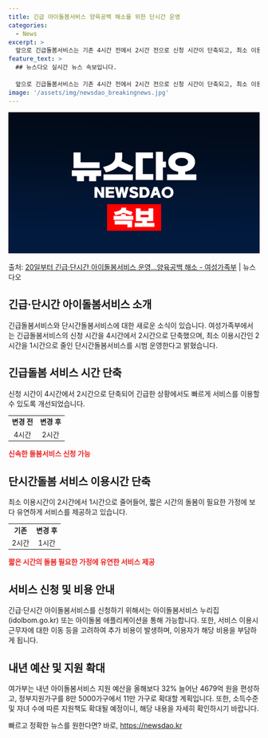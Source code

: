 ```yaml
---
title: 긴급 아이돌봄서비스 양육공백 해소를 위한 단시간 운영
categories:
  - News
excerpt: >
  앞으로 긴급돌봄서비스는 기존 4시간 전에서 2시간 전으로 신청 시간이 단축되고, 최소 이용시간이 기존 2시간…
feature_text: >
  ## 뉴스다오 실시간 뉴스 속보입니다.

  앞으로 긴급돌봄서비스는 기존 4시간 전에서 2시간 전으로 신청 시간이 단축되고, 최소 이용시간이 기존 2시간…
image: '/assets/img/newsdao_breakingnews.jpg'
---
```


![뉴스다오 속보](/assets/img/newsdao_breakingnews.jpg)

<p>출처: <a href="https://newsdao.kr/2844" rel="dofollow">20일부터 긴급·단시간 아이돌봄서비스 운영…양육공백 해소 - 여성가족부</a> | 뉴스다오</p>

<h2>긴급·단시간 아이돌봄서비스 소개</h2>

<p data-ke-size="size16">긴급돌봄서비스와 단시간돌봄서비스에 대한 새로운 소식이 있습니다. 여성가족부에서는 긴급돌봄서비스의 신청 시간을 4시간에서 2시간으로 단축했으며, 최소 이용시간인 2시간을 1시간으로 줄인 단시간돌봄서비스를 시범 운영한다고 밝혔습니다.</p>

<h2 data-ke-size="size26">긴급돌봄 서비스 시간 단축</h2>
<p data-ke-size="size16">신청 시간이 4시간에서 2시간으로 단축되어 긴급한 상황에서도 빠르게 서비스를 이용할 수 있도록 개선되었습니다.</p>
<table>
    <tr>
        <td style="text-align: center; height: 17px;"><b>변경 전</b></td>
        <td style="text-align: center; height: 17px;"><b>변경 후</b></td>
    </tr>
    <tr>
        <td style="text-align: center; height: 17px;">4시간</td>
        <td style="text-align: center; height: 17px;">2시간</td>
    </tr>
</table>

<b><span style="color: #ee2323;">신속한 돌봄서비스 신청 가능</span></b>

<h2 data-ke-size="size26">단시간돌봄 서비스 이용시간 단축</h2>
<p data-ke-size="size16">최소 이용시간이 2시간에서 1시간으로 줄어들어, 짧은 시간의 돌봄이 필요한 가정에 보다 유연하게 서비스를 제공하고 있습니다.</p>

<table>
    <tr>
        <td style="text-align: center; height: 17px;"><b>기존</b></td>
        <td style="text-align: center; height: 17px;"><b>변경 후</b></td>
    </tr>
    <tr>
        <td style="text-align: center; height: 17px;">2시간</td>
        <td style="text-align: center; height: 17px;">1시간</td>
    </tr>
</table>

<b><span style="color: #ee2323;">짧은 시간의 돌봄 필요한 가정에 유연한 서비스 제공</span></b>

<h2 data-ke-size="size26">서비스 신청 및 비용 안내</h2>
<p data-ke-size="size16">긴급·단시간 아이돌봄서비스를 신청하기 위해서는 아이돌봄서비스 누리집(idolbom.go.kr) 또는 아이돌봄 애플리케이션을 통해 가능합니다. 또한, 서비스 이용시 근무자에 대한 이동 등을 고려하여 추가 비용이 발생하며, 이용자가 해당 비용을 부담하게 됩니다.</p>

<h2 data-ke-size="size26">내년 예산 및 지원 확대</h2>
<p data-ke-size="size16">여가부는 내년 아이돌봄서비스 지원 예산을 올해보다 32% 늘어난 4679억 원을 편성하고, 정부지원가구를 8만 5000가구에서 11만 가구로 확대할 계획입니다. 또한, 소득수준 및 자녀 수에 따른 지원책도 확대될 예정이니, 해당 내용을 자세히 확인하시기 바랍니다.</p>

<p data-ke-size="size16"></p> 

빠르고 정확한 뉴스를 원한다면? 바로, <a href="https://newsdao.kr" rel="dofollow">https://newsdao.kr</a>


    
